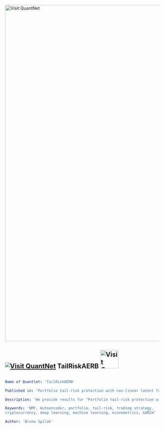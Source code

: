 [<img src="https://github.com/QuantLet/Styleguide-and-FAQ/blob/master/pictures/banner.png" width="1100" alt="Visit QuantNet">](http://quantlet.de/)

## [<img src="https://github.com/QuantLet/Styleguide-and-FAQ/blob/master/pictures/qloqo.png" alt="Visit QuantNet">](http://quantlet.de/) **TailRiskAERB** [<img src="https://github.com/QuantLet/Styleguide-and-FAQ/blob/master/pictures/QN2.png" width="60" alt="Visit QuantNet 2.0">](http://quantlet.de/)

```yaml

Name of Quantlet: 'TailRiskAERB'

Published in: 'Portfolio tail-risk protection with non-linear latent factors'

Description: 'We provide results for "Portfolio tail-risk protection with non-linear latent factors", Spilak, WK Härdle (2023). Please refer to github Wiki for a detailed description on how to use the code!'

Keywords: 'NMF, Autoencoder, portfolio, tail-risk, trading strategy,
cryptocurrency, deep learning, machine learning, econometrics, GARCH'

Author: 'Bruno Spilak'
```